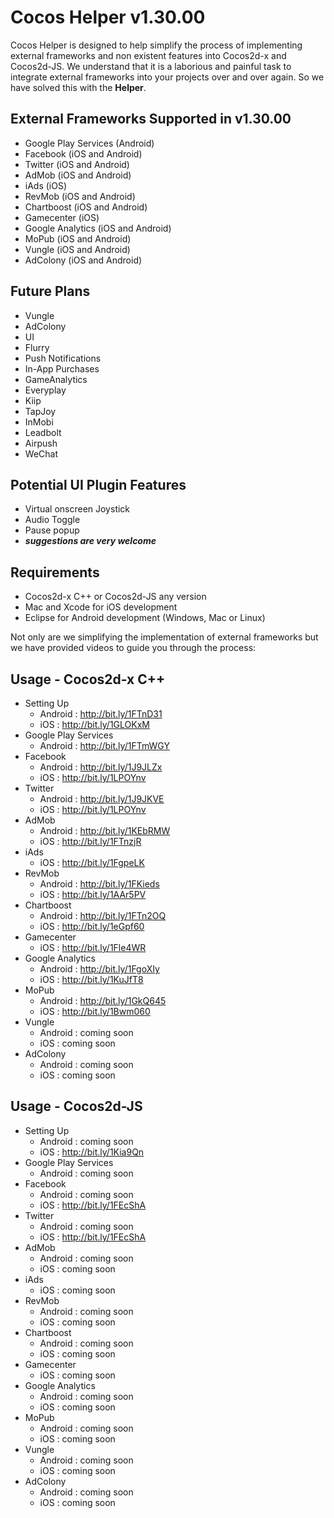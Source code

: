 # Cocos Helper v1.30.00

Cocos Helper is designed to help simplify the process of implementing external frameworks and non existent features into Cocos2d-x and Cocos2d-JS. We understand that it is a laborious and painful task to integrate external frameworks into your projects over and over again. So we have solved this with the <strong>Helper</strong>.

External Frameworks Supported in v1.30.00
------------------------------------------
* Google Play Services (Android)<br />
* Facebook (iOS and Android)<br />
* Twitter (iOS and Android)<br />
* AdMob (iOS and Android)<br />
* iAds (iOS)<br />
* RevMob (iOS and Android)<br />
* Chartboost (iOS and Android)<br />
* Gamecenter (iOS)<br />
* Google Analytics (iOS and Android)<br />
* MoPub (iOS and Android)<br />
* Vungle (iOS and Android)
* AdColony (iOS and Android)

Future Plans
------------------------------------------
* Vungle
* AdColony
* UI
* Flurry
* Push Notifications
* In-App Purchases
* GameAnalytics
* Everyplay
* Kiip
* TapJoy
* InMobi
* Leadbolt
* Airpush
* WeChat

Potential UI Plugin Features
------------------------------------------
* Virtual onscreen Joystick
* Audio Toggle
* Pause popup
* <strong><i>suggestions are very welcome</i></strong>

Requirements
------------------------------------------
* Cocos2d-x C++ or Cocos2d-JS any version
* Mac and Xcode for iOS development
* Eclipse for Android development (Windows, Mac or Linux)

Not only are we simplifying the implementation of external frameworks but we have provided videos to guide you through the process:<br />

Usage - Cocos2d-x C++
------------------------------------------
* Setting Up
	- Android : http://bit.ly/1FTnD31
	- iOS : http://bit.ly/1GLOKxM
* Google Play Services
	- Android : http://bit.ly/1FTmWGY
* Facebook
	- Android : http://bit.ly/1J9JLZx
	- iOS : http://bit.ly/1LPOYnv
* Twitter
	- Android : http://bit.ly/1J9JKVE
	- iOS : http://bit.ly/1LPOYnv
* AdMob
	- Android : http://bit.ly/1KEbRMW
	- iOS : http://bit.ly/1FTnzjR
* iAds
	- iOS : http://bit.ly/1FgpeLK
* RevMob
	- Android : http://bit.ly/1FKieds
	- iOS : http://bit.ly/1AAr5PV
* Chartboost
	- Android : http://bit.ly/1FTn2OQ
	- iOS : http://bit.ly/1eGpf60
* Gamecenter
	- iOS : http://bit.ly/1Fle4WR
* Google Analytics
	- Android : http://bit.ly/1FgoXIy
	- iOS : http://bit.ly/1KuJfT8
* MoPub
	- Android : http://bit.ly/1GkQ645
	- iOS : http://bit.ly/1Bwm060
* Vungle
	- Android : coming soon
	- iOS : coming soon
* AdColony
	- Android : coming soon
	- iOS : coming soon

Usage - Cocos2d-JS
------------------------------------------
* Setting Up
	- Android : coming soon
	- iOS : http://bit.ly/1Kia9Qn
* Google Play Services
	- Android : coming soon
* Facebook
	- Android : coming soon
	- iOS : http://bit.ly/1FEcShA
* Twitter
	- Android : coming soon
	- iOS : http://bit.ly/1FEcShA
* AdMob
	- Android : coming soon
	- iOS : coming soon
* iAds
	- iOS : coming soon
* RevMob
	- Android : coming soon
	- iOS : coming soon
* Chartboost
	- Android : coming soon
	- iOS : coming soon
* Gamecenter
	- iOS : coming soon
* Google Analytics
	- Android : coming soon
	- iOS : coming soon
* MoPub
	- Android : coming soon
	- iOS : coming soon
* Vungle
	- Android : coming soon
	- iOS : coming soon
* AdColony
	- Android : coming soon
	- iOS : coming soon
